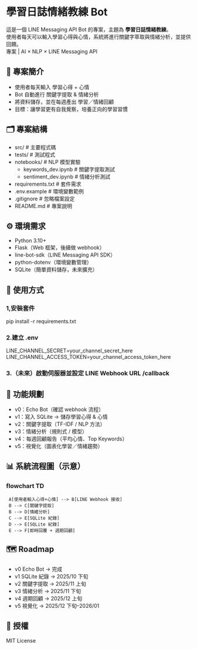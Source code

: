 # 學習日誌情緒教練 Bot

這是一個 LINE Messaging API Bot 的專案，主題為 **學習日誌情緒教練**。  
使用者每天可以輸入學習心得與心情，系統將進行關鍵字萃取與情緒分析，並提供回饋。  
專案 | AI × NLP × LINE Messaging API


## 📌 專案簡介
- 使用者每天輸入 學習心得 + 心情
- Bot 自動進行 關鍵字提取 & 情緒分析
- 將資料儲存，並在每週產出 學習／情緒回顧
- 目標：讓學習更有自我覺察，培養正向的學習習慣


## 🗂️ 專案結構
- src/              # 主要程式碼
- tests/            # 測試程式
- notebooks/        # NLP 模型實驗
  - keywords_dev.ipynb   # 關鍵字提取測試
  - sentiment_dev.ipynb  # 情緒分析測試
- requirements.txt  # 套件需求
- .env.example      # 環境變數範例
- .gitignore        # 忽略檔案設定
- README.md         # 專案說明


## ⚙️ 環境需求
- Python 3.10+
- Flask（Web 框架，後續做 webhook）
- line-bot-sdk（LINE Messaging API SDK）
- python-dotenv（環境變數管理）
- SQLite（簡單資料儲存，未來擴充）


## 🚀 使用方式
### 1,安裝套件
pip install -r requirements.txt

### 2.建立 .env
LINE_CHANNEL_SECRET=your_channel_secret_here  
LINE_CHANNEL_ACCESS_TOKEN=your_channel_access_token_here

### 3.（未來）啟動伺服器並設定 LINE Webhook URL /callback


## 🧩 功能規劃
- v0：Echo Bot（確認 webhook 流程）
- v1：寫入 SQLite → 儲存學習心得 & 心情
- v2：關鍵字提取（TF-IDF / NLP 方法）
- v3：情緒分析（規則式 / 模型）
- v4：每週回顧報告（平均心情、Top Keywords）
- v5：視覺化（圖表化學習／情緒趨勢）


## 📊 系統流程圖（示意）
### flowchart TD
     A[使用者輸入心得+心情] --> B[LINE Webhook 接收]
     B --> C[關鍵字提取]
     B --> D[情緒分析]
     C --> E[SQLite 紀錄]
     D --> E[SQLite 紀錄]
     E --> F[即時回覆 + 週期回顧]

    
 ## 🗺️ Roadmap
 ###    
- v0 Echo Bot → 完成
- v1 SQLite 紀錄 → 2025/10 下旬
- v2 關鍵字提取 → 2025/11 上旬
- v3 情緒分析 → 2025/11 下旬
- v4 週期回顧 → 2025/12 上旬
- v5 視覺化 → 2025/12 下旬–2026/01


## 📖 授權
MIT License


